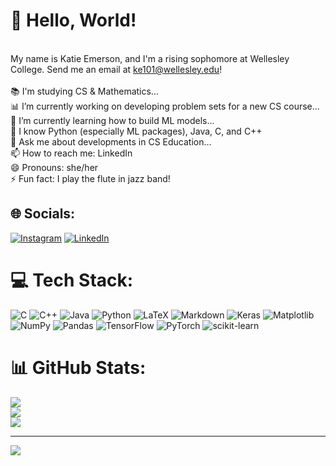 # 👋 Hello, World!
<br>My name is Katie Emerson, and I'm a rising sophomore at Wellesley College. Send me an email at [ke101@wellesley.edu](mailto:ke101@wellesley.edu)!<br><br>📚 I'm studying CS & Mathematics...<br>📊 I’m currently working on developing problem sets for a new CS course...<br>🌱 I’m currently learning how to build ML models...<br>🔧 I know Python (especially ML packages), Java, C, and C++<br>💬 Ask me about developments in CS Education...<br>📫 How to reach me: LinkedIn<br>😄 Pronouns: she/her<br>⚡ Fun fact: I play the flute in jazz band!


## 🌐 Socials:
[![Instagram](https://img.shields.io/badge/Instagram-%23E4405F.svg?logo=Instagram&logoColor=white)](https://instagram.com/ktemerson123) [![LinkedIn](https://img.shields.io/badge/LinkedIn-%230077B5.svg?logo=linkedin&logoColor=white)](https://linkedin.com/in/katelynnemerson) 

# 💻 Tech Stack:
![C](https://img.shields.io/badge/c-%2300599C.svg?style=for-the-badge&logo=c&logoColor=white) ![C++](https://img.shields.io/badge/c++-%2300599C.svg?style=for-the-badge&logo=c%2B%2B&logoColor=white) ![Java](https://img.shields.io/badge/java-%23ED8B00.svg?style=for-the-badge&logo=openjdk&logoColor=white) ![Python](https://img.shields.io/badge/python-3670A0?style=for-the-badge&logo=python&logoColor=ffdd54) ![LaTeX](https://img.shields.io/badge/latex-%23008080.svg?style=for-the-badge&logo=latex&logoColor=white) ![Markdown](https://img.shields.io/badge/markdown-%23000000.svg?style=for-the-badge&logo=markdown&logoColor=white) ![Keras](https://img.shields.io/badge/Keras-%23D00000.svg?style=for-the-badge&logo=Keras&logoColor=white) ![Matplotlib](https://img.shields.io/badge/Matplotlib-%23ffffff.svg?style=for-the-badge&logo=Matplotlib&logoColor=black) ![NumPy](https://img.shields.io/badge/numpy-%23013243.svg?style=for-the-badge&logo=numpy&logoColor=white) ![Pandas](https://img.shields.io/badge/pandas-%23150458.svg?style=for-the-badge&logo=pandas&logoColor=white) ![TensorFlow](https://img.shields.io/badge/TensorFlow-%23FF6F00.svg?style=for-the-badge&logo=TensorFlow&logoColor=white) ![PyTorch](https://img.shields.io/badge/PyTorch-%23EE4C2C.svg?style=for-the-badge&logo=PyTorch&logoColor=white) ![scikit-learn](https://img.shields.io/badge/scikit--learn-%23F7931E.svg?style=for-the-badge&logo=scikit-learn&logoColor=white)
# 📊 GitHub Stats:
![](https://github-readme-stats.vercel.app/api?username=katiee374&theme=nightowl&hide_border=false&include_all_commits=false&count_private=false)<br/>
![](https://github-readme-streak-stats.herokuapp.com/?user=katiee374&theme=nightowl&hide_border=false)<br/>
![](https://github-readme-stats.vercel.app/api/top-langs/?username=katiee374&theme=nightowl&hide_border=false&include_all_commits=false&count_private=false&layout=compact)

---
[![](https://visitcount.itsvg.in/api?id=katiee374&icon=0&color=0)](https://visitcount.itsvg.in)

<!-- Proudly created with GPRM ( https://gprm.itsvg.in ) -->
